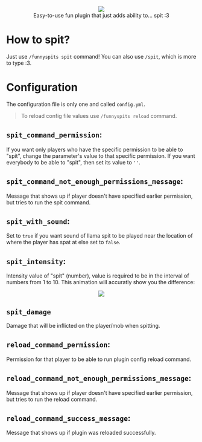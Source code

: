 <p align="center"><img src="./animation.gif" /><br>Easy-to-use fun plugin that just adds ability to... spit :3</p>

# How to spit?
Just use `/funnyspits spit` command! You can also use `/spit`,
which is more to type :3.

# Configuration
The configuration file is only one and called `config.yml`.

> To reload config file values use `/funnyspits reload` command.

## `spit_command_permission`:
If you want only players who have the specific permission to be able to "spit", change the parameter's value to that specific permission. 
If you want everybody to be able to "spit", then set its value to `''`.

## `spit_command_not_enough_permissions_message`: 
Message that shows up if player doesn't have specified earlier permission, but tries to run the spit command.

## `spit_with_sound`:
Set to `true` if you want sound of llama spit to be played near the location of where the player has spat at else set to `false`.

## `spit_intensity`:
Intensity value of "spit" (number), value is required to be in the interval of numbers from 1 to 10. This animation will accuratly show you the difference:

<p align="center"><img src="./intensity_animation.gif" /> </p>

## `spit_damage`
Damage that will be inflicted on the player/mob when spitting.

## `reload_command_permission`:
Permission for that player to be able to run plugin config reload command.

## `reload_command_not_enough_permissions_message`:
Message that shows up if player doesn't have specified earlier permission, but tries to run the reload command.

## `reload_command_success_message`:
Message that shows up if plugin was reloaded successfully.
